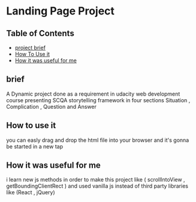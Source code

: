 # Landing Page Project

## Table of Contents

* [project brief](#brief)
* [How To Use it](#How-to-use-it)
* [How it was useful for me](#How-it-was-useful-for-me)
## brief

A Dynamic project done as a requirement in udacity web development course presenting 
SCQA storytelling framework in four sections Situation , Complication , Question and Answer 

## How to use it 

you can easly drag and drop the html file into your browser and it's gonna be started in a new tap 

## How it was useful for me

i learn new js methods in order to make this project like ( scrollIntoView , getBoundingClientRect ) 
and  used vanilla js instead of third party libraries like (React , jQuery) 
